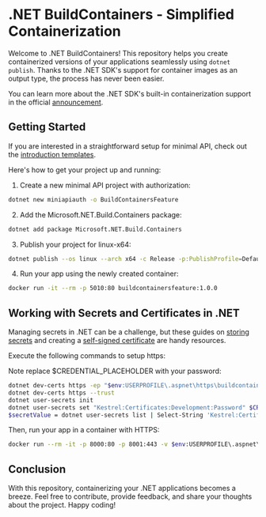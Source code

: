 # .NET BuildContainers - Simplified Containerization

Welcome to .NET BuildContainers! This repository helps you create containerized versions of your applications seamlessly using `dotnet publish`. Thanks to the .NET SDK's support for container images as an output type, the process has never been easier. 

You can learn more about the .NET SDK's built-in containerization support in the official [announcement](https://devblogs.microsoft.com/dotnet/announcing-builtin-container-support-for-the-dotnet-sdk/).

## Getting Started

If you are interested in a straightforward setup for minimal API, check out the [introduction templates](https://github.com/Johnz86/DotnetMinimalApi).

Here's how to get your project up and running:

1. Create a new minimal API project with authorization:

```bash
dotnet new miniapiauth -o BuildContainersFeature
```

2. Add the Microsoft.NET.Build.Containers package:

```bash
dotnet add package Microsoft.NET.Build.Containers
```

3. Publish your project for linux-x64:

```bash
dotnet publish --os linux --arch x64 -c Release -p:PublishProfile=DefaultContainer
```

4. Run your app using the newly created container:

```bash
docker run -it --rm -p 5010:80 buildcontainersfeature:1.0.0
```

## Working with Secrets and Certificates in .NET

Managing secrets in .NET can be a challenge, but these guides on [storing secrets](https://learn.microsoft.com/en-us/aspnet/core/security/app-secrets?view=aspnetcore-7.0&tabs=windows) and creating a [self-signed certificate](https://learn.microsoft.com/en-us/dotnet/core/additional-tools/self-signed-certificates-guide) are handy resources.

Execute the following commands to setup https:

Note replace $CREDENTIAL_PLACEHOLDER with your password:

```bash
dotnet dev-certs https -ep "$env:USERPROFILE\.aspnet\https\buildcontainersfeature.pfx" -p $CREDENTIAL_PLACEHOLDER
dotnet dev-certs https --trust
dotnet user-secrets init
dotnet user-secrets set "Kestrel:Certificates:Development:Password" $CREDENTIAL_PLACEHOLDER --project .\BuildContainersFeature.csproj
$secretValue = dotnet user-secrets list | Select-String 'Kestrel:Certificates:Development:Password' | ForEach-Object { $_.ToString().Split(' ')[2] }
```

Then, run your app in a container with HTTPS:

```bash
docker run --rm -it -p 8000:80 -p 8001:443 -v $env:USERPROFILE\.aspnet\https\:/https/ -e ASPNETCORE_URLS="https://+:443;http://+:80" -e ASPNETCORE_HTTPS_PORT=8001 -e ASPNETCORE_ENVIRONMENT=Development -e ASPNETCORE_Kestrel__Certificates__Default__Password=$secretValue -e ASPNETCORE_Kestrel__Certificates__Default__Path=/https/buildcontainersfeature.pfx buildcontainersfeature:1.0.0
```

## Conclusion

With this repository, containerizing your .NET applications becomes a breeze. Feel free to contribute, provide feedback, and share your thoughts about the project. Happy coding!
